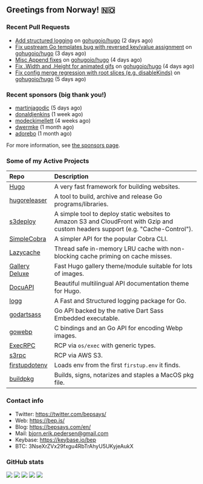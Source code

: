 ## Greetings from Norway! 🇳🇴

### Recent Pull Requests

- [Add structured logging](https://github.com/gohugoio/hugo/pull/11122) on [gohugoio/hugo](https://github.com/gohugoio/hugo) (2 days ago)
- [Fix upstream Go templates bug with reversed key/value assignment](https://github.com/gohugoio/hugo/pull/11114) on [gohugoio/hugo](https://github.com/gohugoio/hugo) (3 days ago)
- [Misc Append fixes](https://github.com/gohugoio/hugo/pull/11104) on [gohugoio/hugo](https://github.com/gohugoio/hugo) (4 days ago)
- [Fix .Width and .Height for animated gifs](https://github.com/gohugoio/hugo/pull/11103) on [gohugoio/hugo](https://github.com/gohugoio/hugo) (4 days ago)
- [Fix config merge regression with root slices (e.g. disableKinds)](https://github.com/gohugoio/hugo/pull/11099) on [gohugoio/hugo](https://github.com/gohugoio/hugo) (5 days ago)

### Recent sponsors (big thank you!)

- [martinjagodic](https://github.com/martinjagodic) (5 days ago)
- [donaldjenkins](https://github.com/donaldjenkins) (1 week ago)
- [modeckimellett](https://github.com/modeckimellett) (4 weeks ago)
- [dwermke](https://github.com/dwermke) (1 month ago)
- [adorebo](https://github.com/adorebo) (1 month ago)

For more information, see [the sponsors page](https://github.com/sponsors/bep/).

### Some of my Active Projects

| Repo  | Description |
| :---------------------------------------- | :------------------------------------------- |
| [Hugo](https://github.com/gohugoio/hugo)|A very fast framework for building websites. |
| [hugoreleaser](https://github.com/gohugoio/hugoreleaser)| A tool to build, archive and release Go programs/libraries.  |
| [s3deploy](https://github.com/bep/s3deploy)| A simple tool to deploy static websites to Amazon S3 and CloudFront with Gzip and custom headers support (e.g. "Cache-Control").|
| [SimpleCobra](https://github.com/bep/simplecobra)|A simpler API for the popular Cobra CLI.|
| [Lazycache](https://github.com/bep/lazycache)| Thread safe in-memory LRU cache with non-blocking cache priming on cache misses.  |
| [Gallery Deluxe](https://github.com/bep/gallerydeluxe)|Fast Hugo gallery theme/module suitable for lots of images.  |
| [DocuAPI](https://github.com/bep/docuapi)| Beautiful multilingual API documentation theme for Hugo.  |
| [logg](https://github.com/bep/logg)| A Fast and Structured logging package for Go.  |
| [godartsass](https://github.com/bep/godartsass)| Go API backed by the native Dart Sass Embedded executable. |
| [gowebp](https://github.com/bep/gowebp)|C bindings and an Go API for encoding Webp images. |
| [ExecRPC](https://github.com/bep/execrpc)|RCP via `os/exec` with generic types.  |
| [s3rpc](https://github.com/bep/s3rpc)|RCP via AWS S3.|
| [firstupdotenv](https://github.com/bep/firstupdotenv)|Loads env from the first `firstup.env` it finds. |
| [buildpkg](https://github.com/bep/buildpkg)| Builds, signs, notarizes and staples a MacOS pkg file. |

### Contact info
- Twitter: https://twitter.com/bepsays/
- Web: https://bep.is/
- Blog: https://bepsays.com/en/
- Mail: bjorn.erik.pedersen@gmail.com
- Keybase: https://keybase.io/bep
- BTC: 3NseXrZVx29fxgu4RbTrAhyU5UKyjeAukX


### GitHub stats

![](https://github-profile-summary-cards.vercel.app/api/cards/profile-details?username=bep&theme=github)
![](https://github-profile-summary-cards.vercel.app/api/cards/repos-per-language?username=bep&theme=github)
![](https://github-profile-summary-cards.vercel.app/api/cards/most-commit-language?username=bep&theme=github)
![](https://github-profile-summary-cards.vercel.app/api/cards/stats?username=bep&theme=github)
![](https://github-profile-summary-cards.vercel.app/api/cards/productive-time?username=bep&theme=github)
